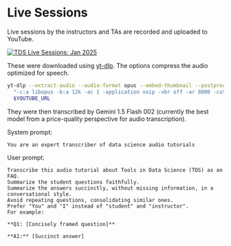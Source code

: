 <!-- source_url: https://tds.s-anand.net/#/live-sessions -->

# Live Sessions

Live sessions by the instructors and TAs are recorded and uploaded to YouTube.

[![TDS Live Sessions: Jan 2025](https://i.ytimg.com/vi_webp/VTBwpPT3A3U/sddefault.webp)](https://www.youtube.com/playlist?list=PL_h5u1jMeBCl1BquBhgunA4t08XAxsA-C)

These were downloaded using [yt-dlp](https://github.com/yt-dlp/yt-dlp). The options compress the audio optimized for speech.

```bash
yt-dlp --extract-audio --audio-format opus --embed-thumbnail --postprocessor-args \
  "-c:a libopus -b:a 12k -ac 1 -application voip -vbr off -ar 8000 -cutoff 4000 -frame_duration 60 -compression_level 10" \
  $YOUTUBE_URL
```

They were then transcribed by Gemini 1.5 Flash 002 (currently the best model from a price-quality perspective for audio transcription).

System prompt:

```
You are an expert transcriber of data science audio tutorials
```

User prompt:

```
Transcribe this audio tutorial about Tools in Data Science (TDS) as an FAQ.
Summarize the student questions faithfully.
Summarize the answers succinctly, without missing information, in a conversational style.
Avoid repeating questions, consolidating similar ones.
Prefer "You" and "I" instead of "student" and "instructor".
For example:

**Q1: [Concisely framed question]**

**A1:** [Succinct answer]
```
